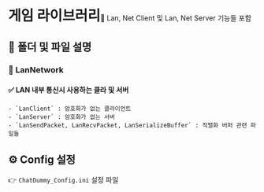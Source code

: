 <h1 style="display:inline">게임 라이브러리</h1>🔸 Lan, Net Client 및 Lan, Net Server 기능들 포함

## 📂 폴더 및 파일 설명
  ### 📄 LanNetwork
  #### ✅ LAN 내부 통신시 사용하는 클라 및 서버
    - `LanClient` : 암호화가 없는 클라이언트
    - `LanServer` : 암호화가 없는 서버
    - `LanSendPacket, LanRecvPacket, LanSerializeBuffer` : 직렬화 버퍼 관련 파일들

## ⚙️ Config 설정
👉 `ChatDummy_Config.ini` 설정 파일

